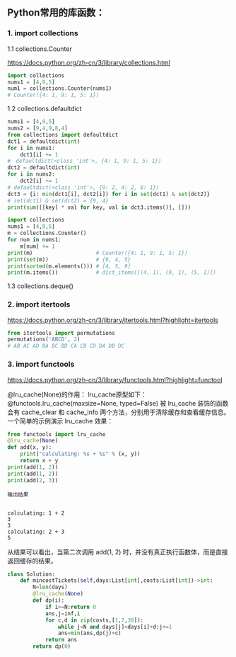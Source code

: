 ## Python常用的库函数：
### 1. import collections
1.1 collections.Counter

https://docs.python.org/zh-cn/3/library/collections.html
```python
import collections
nums1 = [4,9,5]
num1 = collections.Counter(nums1) 
# Counter({4: 1, 9: 1, 5: 1})
```

1.2 collections.defaultdict
```python
nums1 = [4,9,5]
nums2 = [9,4,9,8,4]
from collections import defaultdict
dct1 = defaultdict(int)
for i in nums1:
    dct1[i] += 1 
#　defaultdict(<class 'int'>, {4: 1, 9: 1, 5: 1})
dct2 = defaultdict(int)
for i in nums2:
    dct2[i] += 1
# defaultdict(<class 'int'>, {9: 2, 4: 2, 8: 1})
dct3 = {i: min(dct1[i], dct2[i]) for i in set(dct1) & set(dct2)}
# set(dct1) & set(dct2) = {9, 4}
print(sum([[key] * val for key, val in dct3.items()], []))
```
```python
import collections
nums1 = [4,9,5]
m = collections.Counter()
for num in nums1:
    m[num] += 1
print(m)                    # Counter({4: 1, 9: 1, 5: 1})
print(set(m))               # {9, 4, 5}
print(sorted(m.elements())) # [4, 5, 9]
print(m.items())            # dict_items([(4, 1), (9, 1), (5, 1)])
```
1.3 collections.deque()


### 2. import itertools
https://docs.python.org/zh-cn/3/library/itertools.html?highlight=itertools
```python
from itertools import permutations
permutations('ABCD', 2)
# AB AC AD BA BC BD CA CB CD DA DB DC
```
### 3. import functools
https://docs.python.org/zh-cn/3/library/functools.html?highlight=functool

@lru_cache(None)的作用：
lru_cache原型如下：
@functools.lru_cache(maxsize=None, typed=False)
被 lru_cache 装饰的函数会有 cache_clear 和 cache_info 两个方法，分别用于清除缓存和查看缓存信息。
一个简单的示例演示 lru_cache 效果：

```python
from functools import lru_cache
@lru_cache(None)
def add(x, y):
    print("calculating: %s + %s" % (x, y))
    return x + y
print(add(1, 2))
print(add(1, 2))
print(add(2, 3))
```
    输出结果
    
    
    calculating: 1 + 2
    3
    3
    calculating: 2 + 3
    5

从结果可以看出，当第二次调用 add(1, 2) 时，并没有真正执行函数体，而是直接返回缓存的结果。


```python
class Solution:
	def mincostTickets(self,days:List[int],costs:List[int])->int:
		N=len(days)
		@lru_cache(None)
		def dp(i):
			if i>=N:return 0
			ans,j=inf,i
			for c,d in zip(costs,[1,7,30]):
				while j<N and days[j]<days[i]+d:j+=1
				ans=min(ans,dp(j)+c)
			return ans
		return dp(0)

```